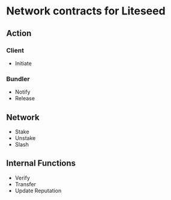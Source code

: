 # Network contracts for Liteseed

## Action

### Client

- Initiate

### Bundler

- Notify
- Release

## Network

- Stake
- Unstake
- Slash

## Internal Functions

- Verify
- Transfer
- Update Reputation